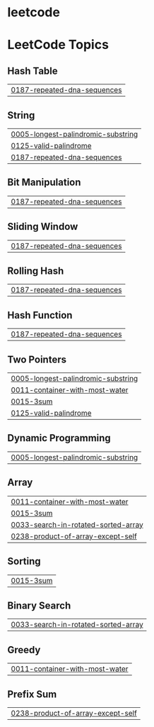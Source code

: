 # leetcode


<!---LeetCode Topics Start-->
# LeetCode Topics
## Hash Table
|  |
| ------- |
| [0187-repeated-dna-sequences](https://github.com/haileykim2014/leetcode/tree/master/0187-repeated-dna-sequences) |
## String
|  |
| ------- |
| [0005-longest-palindromic-substring](https://github.com/haileykim2014/leetcode/tree/master/0005-longest-palindromic-substring) |
| [0125-valid-palindrome](https://github.com/haileykim2014/leetcode/tree/master/0125-valid-palindrome) |
| [0187-repeated-dna-sequences](https://github.com/haileykim2014/leetcode/tree/master/0187-repeated-dna-sequences) |
## Bit Manipulation
|  |
| ------- |
| [0187-repeated-dna-sequences](https://github.com/haileykim2014/leetcode/tree/master/0187-repeated-dna-sequences) |
## Sliding Window
|  |
| ------- |
| [0187-repeated-dna-sequences](https://github.com/haileykim2014/leetcode/tree/master/0187-repeated-dna-sequences) |
## Rolling Hash
|  |
| ------- |
| [0187-repeated-dna-sequences](https://github.com/haileykim2014/leetcode/tree/master/0187-repeated-dna-sequences) |
## Hash Function
|  |
| ------- |
| [0187-repeated-dna-sequences](https://github.com/haileykim2014/leetcode/tree/master/0187-repeated-dna-sequences) |
## Two Pointers
|  |
| ------- |
| [0005-longest-palindromic-substring](https://github.com/haileykim2014/leetcode/tree/master/0005-longest-palindromic-substring) |
| [0011-container-with-most-water](https://github.com/haileykim2014/leetcode/tree/master/0011-container-with-most-water) |
| [0015-3sum](https://github.com/haileykim2014/leetcode/tree/master/0015-3sum) |
| [0125-valid-palindrome](https://github.com/haileykim2014/leetcode/tree/master/0125-valid-palindrome) |
## Dynamic Programming
|  |
| ------- |
| [0005-longest-palindromic-substring](https://github.com/haileykim2014/leetcode/tree/master/0005-longest-palindromic-substring) |
## Array
|  |
| ------- |
| [0011-container-with-most-water](https://github.com/haileykim2014/leetcode/tree/master/0011-container-with-most-water) |
| [0015-3sum](https://github.com/haileykim2014/leetcode/tree/master/0015-3sum) |
| [0033-search-in-rotated-sorted-array](https://github.com/haileykim2014/leetcode/tree/master/0033-search-in-rotated-sorted-array) |
| [0238-product-of-array-except-self](https://github.com/haileykim2014/leetcode/tree/master/0238-product-of-array-except-self) |
## Sorting
|  |
| ------- |
| [0015-3sum](https://github.com/haileykim2014/leetcode/tree/master/0015-3sum) |
## Binary Search
|  |
| ------- |
| [0033-search-in-rotated-sorted-array](https://github.com/haileykim2014/leetcode/tree/master/0033-search-in-rotated-sorted-array) |
## Greedy
|  |
| ------- |
| [0011-container-with-most-water](https://github.com/haileykim2014/leetcode/tree/master/0011-container-with-most-water) |
## Prefix Sum
|  |
| ------- |
| [0238-product-of-array-except-self](https://github.com/haileykim2014/leetcode/tree/master/0238-product-of-array-except-self) |
<!---LeetCode Topics End-->